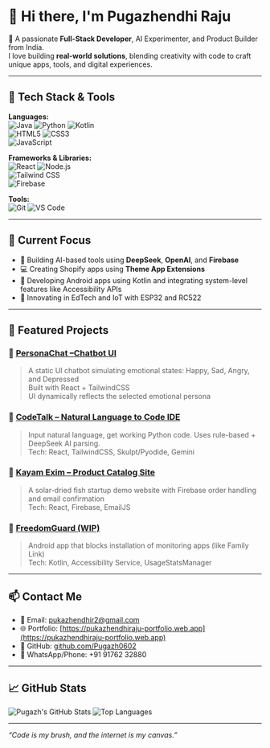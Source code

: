 # 👋 Hi there, I'm Pugazhendhi Raju

🚀 A passionate **Full-Stack Developer**, AI Experimenter, and Product Builder from India.  
I love building **real-world solutions**, blending creativity with code to craft unique apps, tools, and digital experiences.

---

## 🔧 Tech Stack & Tools

**Languages:**  
![Java](https://img.shields.io/badge/-Java-007396?logo=java&logoColor=white) 
![Python](https://img.shields.io/badge/-Python-3776AB?logo=python&logoColor=white) 
![Kotlin](https://img.shields.io/badge/-Kotlin-0095D5?logo=kotlin&logoColor=white)  
![HTML5](https://img.shields.io/badge/-HTML5-E34F26?logo=html5&logoColor=white) 
![CSS3](https://img.shields.io/badge/-CSS3-1572B6?logo=css3&logoColor=white)  
![JavaScript](https://img.shields.io/badge/-JavaScript-F7DF1E?logo=javascript&logoColor=black)

**Frameworks & Libraries:**  
![React](https://img.shields.io/badge/-React-61DAFB?logo=react&logoColor=black) 
![Node.js](https://img.shields.io/badge/-Node.js-339933?logo=node.js&logoColor=white)  
![Tailwind CSS](https://img.shields.io/badge/-TailwindCSS-38B2AC?logo=tailwind-css&logoColor=white)  
![Firebase](https://img.shields.io/badge/-Firebase-FFCA28?logo=firebase&logoColor=black)

**Tools:**  
![Git](https://img.shields.io/badge/-Git-F05032?logo=git&logoColor=white) 
![VS Code](https://img.shields.io/badge/-VS%20Code-007ACC?logo=visual-studio-code&logoColor=white) 

---

## 🧠 Current Focus

- 🧩 Building AI-based tools using **DeepSeek**, **OpenAI**, and **Firebase**
- 💻 Creating Shopify apps using **Theme App Extensions**
- 📱 Developing Android apps using Kotlin and integrating system-level features like Accessibility APIs
- 🔬 Innovating in EdTech and IoT with ESP32 and RC522

---

## 🚀 Featured Projects

### 🔹 [PersonaChat –Chatbot UI](http://personachat-9i9j.vercel.app/chat)
> A static UI chatbot simulating emotional states: Happy, Sad, Angry, and Depressed  
> Built with React + TailwindCSS  
> UI dynamically reflects the selected emotional persona

### 🔹 [CodeTalk – Natural Language to Code IDE]()
> Input natural language, get working Python code. Uses rule-based + DeepSeek AI parsing.  
> Tech: React, TailwindCSS, Skulpt/Pyodide, Gemini

### 🔹 [Kayam Exim – Product Catalog Site](https://kayamexim-2aab1.web.app/)
> A solar-dried fish startup demo website with Firebase order handling and email confirmation  
> Tech: React, Firebase, EmailJS

### 🔹 [FreedomGuard (WIP)]()
> Android app that blocks installation of monitoring apps (like Family Link)  
> Tech: Kotlin, Accessibility Service, UsageStatsManager

---

## 📫 Contact Me

- 📧 Email: [pukazhendhir2@gmail.com](mailto:pukazhendhir2@gmail.com)
- 🌐 Portfolio: [https://pukazhendhiraju-portfolio.web.app](https://pukazhendhiraju-portfolio.web.app)
- 🐙 GitHub: [github.com/Pugazh0602](https://github.com/Pugazh0602)
- 📱 WhatsApp/Phone: +91 91762 32880

---

## 📈 GitHub Stats

![Pugazh's GitHub Stats](https://github-readme-stats.vercel.app/api?username=Pugazh0602&show_icons=true&theme=radical)
![Top Languages](https://github-readme-stats.vercel.app/api/top-langs/?username=Pugazh0602&layout=compact&theme=radical)

---

_“Code is my brush, and the internet is my canvas.”_

